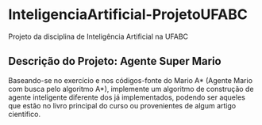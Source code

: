 # InteligenciaArtificial-ProjetoUFABC
Projeto da disciplina de Inteligência Artificial na UFABC

## Descrição do Projeto: Agente Super Mario
Baseando-se no exercício e nos códigos-fonte do Mario A* (Agente Mario com busca pelo algoritmo A*), implemente um algoritmo de construção de agente inteligente diferente dos já implementados, podendo ser aqueles que estão no livro principal do curso ou provenientes de algum artigo científico.
